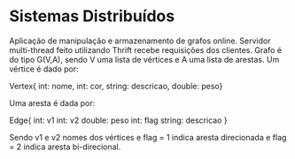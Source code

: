 # Sistemas Distribuídos
Aplicação de manipulação e armazenamento de grafos online.
Servidor multi-thread feito utilizando Thrift recebe requisições dos clientes.
Grafo é do tipo G(V,A), sendo V uma lista de vértices e A uma lista de arestas.
Um vértice é dado por:

Vertex{
int: nome,
int: cor,
string: descricao,
double: peso}

Uma aresta é dada por:

Edge{
int: v1
int: v2
double: peso
int: flag
string: descricao
}

Sendo v1 e v2 nomes dos vértices e flag = 1 indica aresta direcionada e flag = 2 indica aresta bi-direcional.



